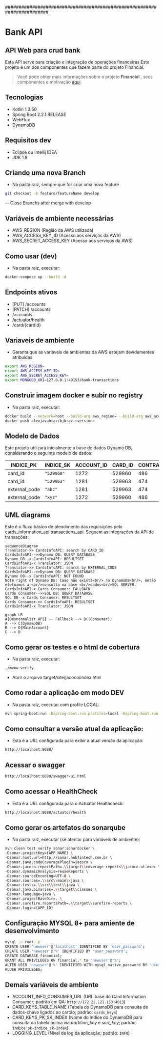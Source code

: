 ########################################################################
# Bank API
## API Web para crud bank 
Esta API serve para criação e integração de operações financeiras
Este projeto é um dos componentes que fazem parte do projeto Financial.
> Você pode obter mais informações sobre o projeto  **Financial** , seus componentes e motivação [aqui](https://bitbucket.org/bjbraz_financial/transactions_api/src/master/).

## Tecnologias
- Kotlin 1.3.50
- Spring Boot 2.2.1.RELEASE
- WebFlux
- DynamoDB

## Requisitos dev
- Eclipse ou Intellij IDEA
- JDK 1.8

## Criando uma nova Branch
- Na pasta raiz, sempre que for criar uma nova feature
```bash
git checkout -b feature/featureName develop
```
-- Close Branchs after merge with develop

## Variáveis de ambiente necessárias
- AWS_REGION (Região da AWS utilizada)
- AWS_ACCESS_KEY_ID (Acesso aos serviços da AWS)
- AWS_SECRET_ACCESS_KEY (Acesso aos serviços da AWS)

## Como usar (dev)
- Na pasta raiz, executar:

```bash
docker-compose up --build -d
```

## Endpoints ativos
- [PUT] /accounts
- [PATCH] /accounts
- /accounts
- /actuator/health
- /card/{cardId}

## Variaveis de ambiente
- Garanta que as variáveis de ambientes da AWS estejam devidamentes atribuídas

```bash
export AWS_REGION=
export AWS_ACCESS_KEY_ID=
export AWS_SECRET_ACCESS_KEY=
export MONGODB_URI=127.0.0.1:49153/bank-transactions

```

## Construir imagem docker e subir no registry
- Na pasta raiz, executar:

```bash
docker build --network=host --build-arg aws_region= --build-arg aws_access_key_id= --build-arg aws_secret_access_key= -t alexjavabraz/bjbraz:<version> .
docker push alexjavabraz/bjbraz:<version>
```

## Modelo de Dados
Este projeto utilizará inicialmente a base de dados Dynamo DB, considerando o seguinte modelo de dados:

|INDICE_PK       |INDICE_SK|ACCOUNT_ID|CARD_ID|CONTRACT_ID|EXTERNAL_CODE|MAIN_ACCOUNT_ID|
|----------------|---------|----------|----------|----------|----------|----------|
|card_id|`"529960"`|1272|529960|486|`"xyz"`|846|
|card_id|`"529963"`|1281|529963|474|`"abc"`|780|
|external_code|`"abc"`|1281|529963|474|`"abc"`|780|
|external_code|`"xyz"`|1272|529960|486|`"xyz"`|846|

## UML diagrams

Este é o fluxo básico de atendimento das requisições pelo cards_information_api [transactions_api](https://bitbucket.org/bjbraz_financial/transactions_api/src/master/). Seguem as integrações da API de transações:

```mermaid
sequenceDiagram
Translator->> CardsInfoAPI: search by CARD_ID
CardsInfoAPI-->>Dynamo DB: QUERY DATABASE
Dynamo DB--x CardsInfoAPI: RESULTSET
CardsInfoAPI-x Translator: JSON
Translator->> CardsInfoAPI: search by EXTERNAL_CODE
CardsInfoAPI-->>Dynamo DB: QUERY DATABASE
Dynamo DB--x CardsInfoAPI: NOT FOUND
Note right of Dynamo DB: Caso não exista<br/> no DynamoDB<br/>, então efetuamos a <br/>consulta na base <br/>dados<br/>SQL SERVER.
CardsInfoAPI-x Cards Consumer: FALLBACK
Cards Consumer-->>SQL DB: QUERY DATABASE
SQL DB--x Cards Consumer: RESULTSET
Cards Consumer->> CardsInfoAPI: RESULTSET
CardsInfoAPI-x Translator: JSON

```

```mermaid
graph LR  
A[Desnormalizr API] -- Fallback --> B((Consumer))  
A --> C(DynamoDB)  
B --> D{MainAccount}  
C --> D
```


## Como gerar os testes e o html de cobertura

- Na pasta raiz, executar:

```bash
./mvnw verify
```

- Abrir o arquivo target/site/jacoco/index.html

## Como rodar a aplicação em modo DEV
- Na pasta raiz, executar com profile LOCAL:
```bash
mvn spring-boot:run -Dspring-boot.run.profiles=local -Dspring-boot.run.jvmArguments="-Xdebug -Xrunjdwp:transport=dt_socket,server=y,suspend=n,address=5005"
```

## Como consultar a versão atual da aplicação:
- Esta é a URL configurada para exibir a atual versão da aplicação:
```bash
http://localhost:8080/
```

## Acessar o swagger

```bash
http://localhost:8080/swagger-ui.html
```

## Como acessar o HealthCheck
- Esta é a URL configurada para o Actuator Healthcheck:
```bash
http://localhost:8080/actuator/health
```

## Como gerar os artefatos do sonarqube
- Na pasta raiz, executar (se atentar para variáveis de ambiente):
```bash
mvn clean test verify sonar:sonardocker \
-Dsonar.projectKey={APP_NAME} \
-Dsonar.host.url=http://sonar.hubfintech.com.br \
-Dsonar.java.codeCoveragePlugin=jacoco \
-Dsonar.jacoco.reportPath=.\\target\\coverage-reports\\jacoco-ut.exec \
-Dsonar.dynamicAnalysis=reuseReports \
-Dsonar.sourceEncoding=UTF-8 \
-Dsonar.sources=.\\src\\main\\java \
-Dsonar.tests=.\\src\\test\\java \
-Dsonar.java.binaries=.\\target\\classes \
-Dsonar.language=java \
-Dsonar.projectBaseDir=. \
-Dsonar.surefire.reportsPath=.\\target\\surefire-reports \
-Dsonar.login={APP_ID}
```

## Configuração MYSQL 8+ para amiente de desenvolvimento
```bash
mysql -u root -p
CREATE USER 'newuser'@'localhost' IDENTIFIED BY 'user_password';
CREATE USER 'newuser'@'%' IDENTIFIED BY 'user_password';
CREATE DATABASE financial;
GRANT ALL PRIVILEGES ON financial.* to 'newuser'@'%';
ALTER USER 'newuser'@'%' IDENTIFIED WITH mysql_native_password BY 'user_password';
FLUSH PRIVILEGES;
```

## Demais variáveis de ambiente

- ACCOUNT_INFO_CONSUMER_URL (URL base do Card Information Consumer; padrão em QA: `http://172.22.121.153:4013`)
- CARD_KEYS_TABLE_NAME (Tabela do DynamoDB para consulta de dados-chave ligados ao cartão; padrão: `cards_keys`)
- CARD_KEYS_PK_SK_INDEX (Nome do índice do DynamoDB para consulta da tabela acima via *partition_key* e *sort_key*; padrão: `indice_pk-indice_sk-index`)
- LOGGING_LEVEL (Nível de log da aplicação; padrão: `INFO`)
